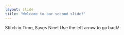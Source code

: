 ```yaml
---
layout: slide
title: "Welcome to our second slide!"
---
```

Stitch in Time, Saves Nine!
Use the left arrow to go back!
